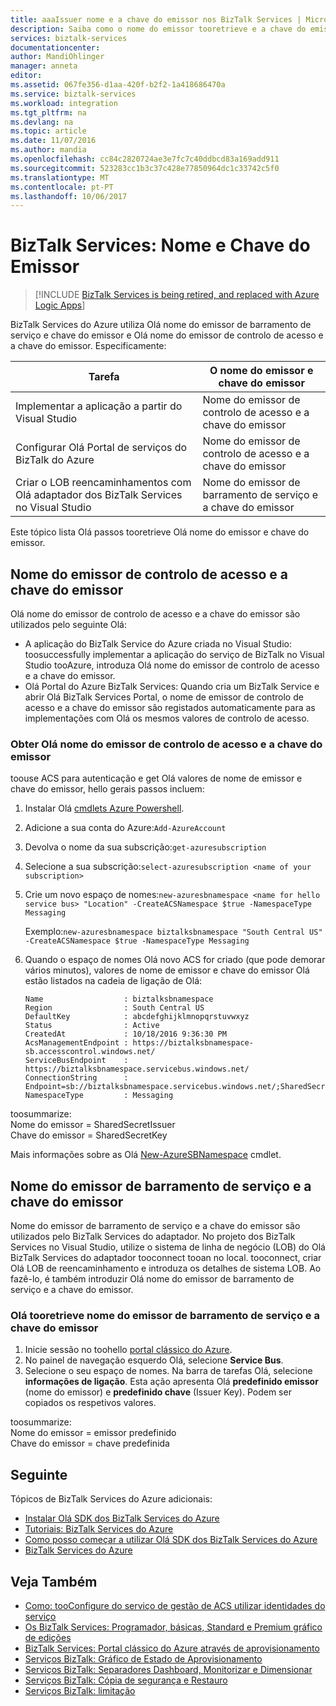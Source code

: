 ```yaml
---
title: aaaIssuer nome e a chave do emissor nos BizTalk Services | Microsoft Docs
description: Saiba como o nome do emissor tooretrieve e a chave do emissor para o Service Bus ou controlo de acesso (ACS) nos BizTalk Services. MABS, WABS
services: biztalk-services
documentationcenter: 
author: MandiOhlinger
manager: anneta
editor: 
ms.assetid: 067fe356-d1aa-420f-b2f2-1a418686470a
ms.service: biztalk-services
ms.workload: integration
ms.tgt_pltfrm: na
ms.devlang: na
ms.topic: article
ms.date: 11/07/2016
ms.author: mandia
ms.openlocfilehash: cc84c2820724ae3e7fc7c40ddbcd83a169add911
ms.sourcegitcommit: 523283cc1b3c37c428e77850964dc1c33742c5f0
ms.translationtype: MT
ms.contentlocale: pt-PT
ms.lasthandoff: 10/06/2017
---
```

# <a name="biztalk-services-issuer-name-and-issuer-key"></a>BizTalk Services: Nome e Chave do Emissor

> [!INCLUDE [BizTalk Services is being retired, and replaced with Azure Logic Apps](../../includes/biztalk-services-retirement.md)]

BizTalk Services do Azure utiliza Olá nome do emissor de barramento de serviço e chave do emissor e Olá nome do emissor de controlo de acesso e a chave do emissor. Especificamente:

| Tarefa | O nome do emissor e chave do emissor |
| --- | --- |
| Implementar a aplicação a partir do Visual Studio |Nome do emissor de controlo de acesso e a chave do emissor |
| Configurar Olá Portal de serviços do BizTalk do Azure |Nome do emissor de controlo de acesso e a chave do emissor |
| Criar o LOB reencaminhamentos com Olá adaptador dos BizTalk Services no Visual Studio |Nome do emissor de barramento de serviço e a chave do emissor |

Este tópico lista Olá passos tooretrieve Olá nome do emissor e chave do emissor. 

## <a name="access-control-issuer-name-and-issuer-key"></a>Nome do emissor de controlo de acesso e a chave do emissor
Olá nome do emissor de controlo de acesso e a chave do emissor são utilizados pelo seguinte Olá:

* A aplicação do BizTalk Service do Azure criada no Visual Studio: toosuccessfully implementar a aplicação do serviço de BizTalk no Visual Studio tooAzure, introduza Olá nome do emissor de controlo de acesso e a chave do emissor. 
* Olá Portal do Azure BizTalk Services: Quando cria um BizTalk Service e abrir Olá BizTalk Services Portal, o nome de emissor de controlo de acesso e a chave do emissor são registados automaticamente para as implementações com Olá os mesmos valores de controlo de acesso.

### <a name="get-hello-access-control-issuer-name-and-issuer-key"></a>Obter Olá nome do emissor de controlo de acesso e a chave do emissor

toouse ACS para autenticação e get Olá valores de nome de emissor e chave do emissor, hello gerais passos incluem:

1. Instalar Olá [cmdlets Azure Powershell](https://azure.microsoft.com/documentation/articles/powershell-install-configure/).
2. Adicione a sua conta do Azure:`Add-AzureAccount`
3. Devolva o nome da sua subscrição:`get-azuresubscription`
4. Selecione a sua subscrição:`select-azuresubscription <name of your subscription>` 
5. Crie um novo espaço de nomes:`new-azuresbnamespace <name for hello service bus> "Location" -CreateACSNamespace $true -NamespaceType Messaging`

    Exemplo:`new-azuresbnamespace biztalksbnamespace "South Central US" -CreateACSNamespace $true -NamespaceType Messaging`
      
5. Quando o espaço de nomes Olá novo ACS for criado (que pode demorar vários minutos), valores de nome de emissor e chave do emissor Olá estão listados na cadeia de ligação de Olá: 

    ```
    Name                  : biztalksbnamespace
    Region                : South Central US
    DefaultKey            : abcdefghijklmnopqrstuvwxyz
    Status                : Active
    CreatedAt             : 10/18/2016 9:36:30 PM
    AcsManagementEndpoint : https://biztalksbnamespace-sb.accesscontrol.windows.net/
    ServiceBusEndpoint    : https://biztalksbnamespace.servicebus.windows.net/
    ConnectionString      : Endpoint=sb://biztalksbnamespace.servicebus.windows.net/;SharedSecretIssuer=owner;SharedSecretValue=abcdefghijklmnopqrstuvwxyz
    NamespaceType         : Messaging
    ```

toosummarize:  
Nome do emissor = SharedSecretIssuer  
Chave do emissor = SharedSecretKey

Mais informações sobre as Olá [New-AzureSBNamespace](https://msdn.microsoft.com/library/dn495165.aspx) cmdlet. 

## <a name="service-bus-issuer-name-and-issuer-key"></a>Nome do emissor de barramento de serviço e a chave do emissor
Nome do emissor de barramento de serviço e a chave do emissor são utilizados pelo BizTalk Services do adaptador. No projeto dos BizTalk Services no Visual Studio, utilize o sistema de linha de negócio (LOB) do Olá BizTalk Services do adaptador tooconnect tooan no local. tooconnect, criar Olá LOB de reencaminhamento e introduza os detalhes de sistema LOB. Ao fazê-lo, é também introduzir Olá nome do emissor de barramento de serviço e a chave do emissor.

### <a name="tooretrieve-hello-service-bus-issuer-name-and-issuer-key"></a>Olá tooretrieve nome do emissor de barramento de serviço e a chave do emissor
1. Inicie sessão no toohello [portal clássico do Azure](http://go.microsoft.com/fwlink/p/?LinkID=213885).
2. No painel de navegação esquerdo Olá, selecione **Service Bus**.
3. Selecione o seu espaço de nomes. Na barra de tarefas Olá, selecione **informações de ligação**. Esta ação apresenta Olá **predefinido emissor** (nome do emissor) e **predefinido chave** (Issuer Key). Podem ser copiados os respetivos valores.  

toosummarize:  
Nome do emissor = emissor predefinido  
Chave do emissor = chave predefinida

## <a name="next"></a>Seguinte
Tópicos de BizTalk Services do Azure adicionais:

* [Instalar Olá SDK dos BizTalk Services do Azure](http://go.microsoft.com/fwlink/p/?LinkID=241589)<br/>
* [Tutoriais: BizTalk Services do Azure](http://go.microsoft.com/fwlink/p/?LinkID=236944)<br/>
* [Como posso começar a utilizar Olá SDK dos BizTalk Services do Azure](http://go.microsoft.com/fwlink/p/?LinkID=302335)<br/>
* [BizTalk Services do Azure](http://go.microsoft.com/fwlink/p/?LinkID=303664)<br/>

## <a name="see-also"></a>Veja Também
* [Como: tooConfigure do serviço de gestão de ACS utilizar identidades do serviço](http://go.microsoft.com/fwlink/p/?LinkID=303942)<br/>
* [Os BizTalk Services: Programador, básicas, Standard e Premium gráfico de edições](http://go.microsoft.com/fwlink/p/?LinkID=302279)<br/>
* [BizTalk Services: Portal clássico do Azure através de aprovisionamento](http://go.microsoft.com/fwlink/p/?LinkID=302280)<br/>
* [Serviços BizTalk: Gráfico de Estado de Aprovisionamento](http://go.microsoft.com/fwlink/p/?LinkID=329870)<br/>
* [Serviços BizTalk: Separadores Dashboard, Monitorizar e Dimensionar](http://go.microsoft.com/fwlink/p/?LinkID=302281)<br/>
* [Serviços BizTalk: Cópia de segurança e Restauro](http://go.microsoft.com/fwlink/p/?LinkID=329873)<br/>
* [Serviços BizTalk: limitação](http://go.microsoft.com/fwlink/p/?LinkID=302282)<br/>

